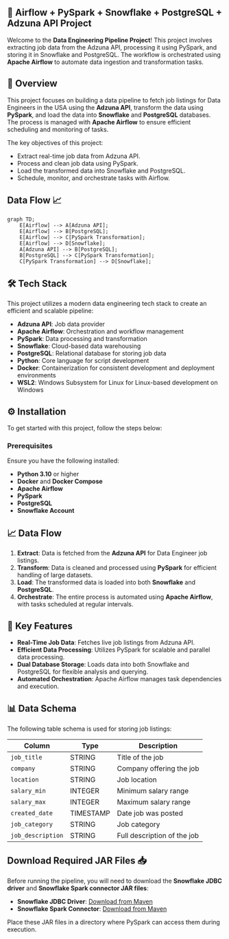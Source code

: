 ## 🚀 Airflow + PySpark + Snowflake + PostgreSQL + Adzuna API Project

Welcome to the **Data Engineering Pipeline Project**! This project involves extracting job data from the Adzuna API, processing it using PySpark, and storing it in Snowflake and PostgreSQL. The workflow is orchestrated using **Apache Airflow** to automate data ingestion and transformation tasks. 

## 📄 Overview

This project focuses on building a data pipeline to fetch job listings for Data Engineers in the USA using the **Adzuna API**, transform the data using **PySpark**, and load the data into **Snowflake** and **PostgreSQL** databases. The process is managed with **Apache Airflow** to ensure efficient scheduling and monitoring of tasks.

The key objectives of this project:
- Extract real-time job data from Adzuna API.
- Process and clean job data using PySpark.
- Load the transformed data into Snowflake and PostgreSQL.
- Schedule, monitor, and orchestrate tasks with Airflow.


## Data Flow 📈
```mermaid
graph TD;
    E[Airflow] --> A[Adzuna API];
    E[Airflow] --> B[PostgreSQL];
    E[Airflow] --> C[PySpark Transformation];
    E[Airflow] --> D[Snowflake];
    A[Adzuna API] --> B[PostgreSQL];
    B[PostgreSQL] --> C[PySpark Transformation];
    C[PySpark Transformation] --> D[Snowflake];
```


## 🛠️ Tech Stack

This project utilizes a modern data engineering tech stack to create an efficient and scalable pipeline:

- **Adzuna API**: Job data provider
- **Apache Airflow**: Orchestration and workflow management
- **PySpark**: Data processing and transformation
- **Snowflake**: Cloud-based data warehousing
- **PostgreSQL**: Relational database for storing job data
- **Python**: Core language for script development
- **Docker**: Containerization for consistent development and deployment environments
- **WSL2**: Windows Subsystem for Linux for Linux-based development on Windows

## ⚙️ Installation

To get started with this project, follow the steps below:

### Prerequisites

Ensure you have the following installed:
- **Python 3.10** or higher
- **Docker** and **Docker Compose**
- **Apache Airflow**
- **PySpark**
- **PostgreSQL**
- **Snowflake Account**

## 📈 Data Flow

1. **Extract**: Data is fetched from the **Adzuna API** for Data Engineer job listings.
2. **Transform**: Data is cleaned and processed using **PySpark** for efficient handling of large datasets.
3. **Load**: The transformed data is loaded into both **Snowflake** and **PostgreSQL**.
4. **Orchestrate**: The entire process is automated using **Apache Airflow**, with tasks scheduled at regular intervals.

## 📝 Key Features

- **Real-Time Job Data**: Fetches live job listings from Adzuna API.
- **Efficient Data Processing**: Utilizes PySpark for scalable and parallel data processing.
- **Dual Database Storage**: Loads data into both Snowflake and PostgreSQL for flexible analysis and querying.
- **Automated Orchestration**: Apache Airflow manages task dependencies and execution.


## 📊 Data Schema

The following table schema is used for storing job listings:

| Column        | Type        | Description                  |
|---------------|-------------|------------------------------|
| `job_title`   | STRING      | Title of the job              |
| `company`     | STRING      | Company offering the job      |
| `location`    | STRING      | Job location                  |
| `salary_min`  | INTEGER     | Minimum salary range          |
| `salary_max`  | INTEGER     | Maximum salary range          |
| `created_date`| TIMESTAMP   | Date job was posted           |
| `job_category`| STRING      | Job category                  |
| `job_description`| STRING   | Full description of the job   |


## Download Required JAR Files 📥
Before running the pipeline, you will need to download the **Snowflake JDBC driver** and **Snowflake Spark connector JAR files**:

- **Snowflake JDBC Driver**: [Download from Maven](https://mvnrepository.com/artifact/net.snowflake/snowflake-jdbc)
- **Snowflake Spark Connector**: [Download from Maven](https://mvnrepository.com/artifact/net.snowflake/spark-snowflake)

Place these JAR files in a directory where PySpark can access them during execution.



